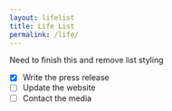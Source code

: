 ```yaml
---
layout: lifelist
title: Life List
permalink: /life/
---
```


Need to finish this and remove list styling

- [x] Write the press release
- [ ] Update the website
- [ ] Contact the media
